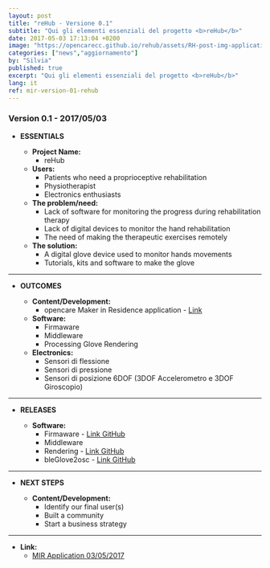```yaml
---
layout: post
title: "reHub - Versione 0.1"
subtitle: "Qui gli elementi essenziali del progetto <b>reHub</b>"
date: 2017-05-03 17:13:04 +0200
image: "https://opencarecc.github.io/rehub/assets/RH-post-img-application-02.jpg"
categories: ["news","aggiornamento"]
by: "Silvia"
published: true
excerpt: "Qui gli elementi essenziali del progetto <b>reHub</b>"
lang: it
ref: mir-version-01-rehub
---
```


### Version 0.1 - 2017/05/03

* <b>ESSENTIALS</b>

	* <b>Project Name:</b>
		* reHub
	* <b>Users:</b>
		* Patients who need a proprioceptive rehabilitation
		* Physiotherapist
		* Electronics enthusiasts
	* <b>The problem/need:</b>
		* Lack of software for monitoring the progress during rehabilitation therapy
		* Lack of digital devices to monitor the hand rehabilitation
		* The need of making the therapeutic exercises remotely
	* <b>The solution:</b>
		* A digital glove device used to monitor hands movements
		* Tutorials, kits and software to make the glove

***

* <b>OUTCOMES</b>

	* <b>Content/Development:</b>
		* opencare Maker in Residence application - [Link](https://edgeryders.eu/t/rehub-rehabilitation-glove/6600)
	* <b>Software:</b>
		* Firmaware
		* Middleware
		* Processing Glove Rendering
	* <b>Electronics:</b>
		* Sensori di flessione
		* Sensori di pressione
		* Sensori di posizione 6DOF (3DOF Accelerometro e 3DOF Giroscopio)

***

* <b>RELEASES</b>

	* <b>Software:</b>
		* Firmaware - [Link GitHub](https://github.com/reHubGlove/gloveFirmware32u4)
		* Middleware
		* Rendering - [Link GitHub](https://github.com/reHubGlove/processingGloveRendering)
		* bleGlove2osc - [Link GitHub](https://github.com/reHubGlove/bleGlove2osc)

***

* <b>NEXT STEPS</b>

	* <b>Content/Development:</b>
		* Identify our final user(s)
		* Built a community
		* Start a business strategy

***

* <b>Link:</b>
  * [MIR Application 03/05/2017](https://edgeryders.eu/t/rehub-rehabilitation-glove/6600)
